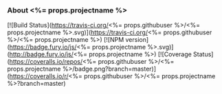### About <%= props.projectname %>
[![Build Status](https://travis-ci.org/<%= props.githubuser %>/<%= props.projectname %>.svg)](https://travis-ci.org/<%= props.githubuser %>/<%= props.projectname %>)
[![NPM version](https://badge.fury.io/js/<%= props.projectname %>.svg)](http://badge.fury.io/js/<%= props.projectname %>)
[![Coverage Status](https://coveralls.io/repos/<%= props.githubuser %>/<%= props.projectname %>/badge.png?branch=master)](https://coveralls.io/r/<%= props.githubuser %>/<%= props.projectname %>?branch=master)

